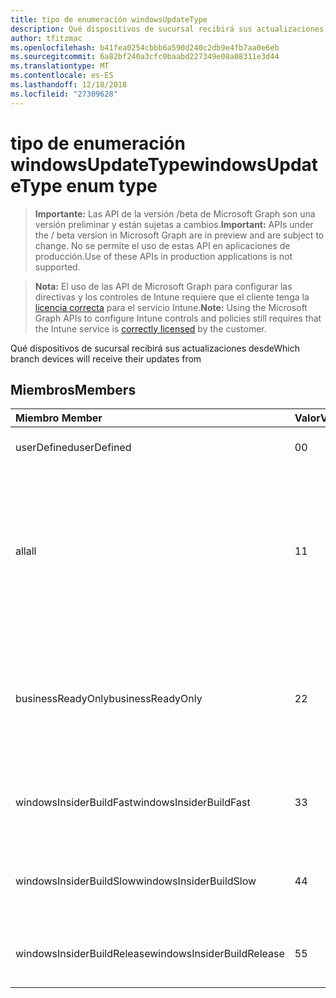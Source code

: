 ```yaml
---
title: tipo de enumeración windowsUpdateType
description: Qué dispositivos de sucursal recibirá sus actualizaciones desde
author: tfitzmac
ms.openlocfilehash: b41fea0254cbbb6a590d240c2db9e4fb7aa0e6eb
ms.sourcegitcommit: 6a82bf240a3cfc0baabd227349e08a08311e3d44
ms.translationtype: MT
ms.contentlocale: es-ES
ms.lasthandoff: 12/18/2018
ms.locfileid: "27309628"
---
```

# <a name="windowsupdatetype-enum-type"></a><span data-ttu-id="abe08-103">tipo de enumeración windowsUpdateType</span><span class="sxs-lookup"><span data-stu-id="abe08-103">windowsUpdateType enum type</span></span>

> <span data-ttu-id="abe08-104">**Importante:** Las API de la versión /beta de Microsoft Graph son una versión preliminar y están sujetas a cambios.</span><span class="sxs-lookup"><span data-stu-id="abe08-104">**Important:** APIs under the / beta version in Microsoft Graph are in preview and are subject to change.</span></span> <span data-ttu-id="abe08-105">No se permite el uso de estas API en aplicaciones de producción.</span><span class="sxs-lookup"><span data-stu-id="abe08-105">Use of these APIs in production applications is not supported.</span></span>

> <span data-ttu-id="abe08-106">**Nota:** El uso de las API de Microsoft Graph para configurar las directivas y los controles de Intune requiere que el cliente tenga la [licencia correcta](https://go.microsoft.com/fwlink/?linkid=839381) para el servicio Intune.</span><span class="sxs-lookup"><span data-stu-id="abe08-106">**Note:** Using the Microsoft Graph APIs to configure Intune controls and policies still requires that the Intune service is [correctly licensed](https://go.microsoft.com/fwlink/?linkid=839381) by the customer.</span></span>

<span data-ttu-id="abe08-107">Qué dispositivos de sucursal recibirá sus actualizaciones desde</span><span class="sxs-lookup"><span data-stu-id="abe08-107">Which branch devices will receive their updates from</span></span>
## <a name="members"></a><span data-ttu-id="abe08-108">Miembros</span><span class="sxs-lookup"><span data-stu-id="abe08-108">Members</span></span>
|<span data-ttu-id="abe08-109">Miembro	</span><span class="sxs-lookup"><span data-stu-id="abe08-109">Member</span></span>|<span data-ttu-id="abe08-110">Valor</span><span class="sxs-lookup"><span data-stu-id="abe08-110">Value</span></span>|<span data-ttu-id="abe08-111">Descripción</span><span class="sxs-lookup"><span data-stu-id="abe08-111">Description</span></span>|
|:---|:---|:---|
|<span data-ttu-id="abe08-112">userDefined</span><span class="sxs-lookup"><span data-stu-id="abe08-112">userDefined</span></span>|<span data-ttu-id="abe08-113">0</span><span class="sxs-lookup"><span data-stu-id="abe08-113">0</span></span>|<span data-ttu-id="abe08-114">Permitir al usuario que establezca.</span><span class="sxs-lookup"><span data-stu-id="abe08-114">Allow the user to set.</span></span>|
|<span data-ttu-id="abe08-115">all</span><span class="sxs-lookup"><span data-stu-id="abe08-115">all</span></span>|<span data-ttu-id="abe08-116">1</span><span class="sxs-lookup"><span data-stu-id="abe08-116">1</span></span>|<span data-ttu-id="abe08-117">Punto y anuales del canal (destino).</span><span class="sxs-lookup"><span data-stu-id="abe08-117">Semi-annual Channel (Targeted).</span></span> <span data-ttu-id="abe08-118">Dispositivo Obtiene todas las actualizaciones aplicables característica de punto y anuales del canal (destino).</span><span class="sxs-lookup"><span data-stu-id="abe08-118">Device gets all applicable feature updates from Semi-annual Channel (Targeted).</span></span>|
|<span data-ttu-id="abe08-119">businessReadyOnly</span><span class="sxs-lookup"><span data-stu-id="abe08-119">businessReadyOnly</span></span>|<span data-ttu-id="abe08-120">2</span><span class="sxs-lookup"><span data-stu-id="abe08-120">2</span></span>|<span data-ttu-id="abe08-121">Punto y anuales del canal.</span><span class="sxs-lookup"><span data-stu-id="abe08-121">Semi-annual Channel.</span></span> <span data-ttu-id="abe08-122">Dispositivo Obtiene las actualizaciones de la característica de punto y anuales del canal.</span><span class="sxs-lookup"><span data-stu-id="abe08-122">Device gets feature updates from Semi-annual Channel.</span></span>|
|<span data-ttu-id="abe08-123">windowsInsiderBuildFast</span><span class="sxs-lookup"><span data-stu-id="abe08-123">windowsInsiderBuildFast</span></span>|<span data-ttu-id="abe08-124">3</span><span class="sxs-lookup"><span data-stu-id="abe08-124">3</span></span>|<span data-ttu-id="abe08-125">Compilación de información confidencial de Windows - Fast</span><span class="sxs-lookup"><span data-stu-id="abe08-125">Windows Insider build - Fast</span></span>|
|<span data-ttu-id="abe08-126">windowsInsiderBuildSlow</span><span class="sxs-lookup"><span data-stu-id="abe08-126">windowsInsiderBuildSlow</span></span>|<span data-ttu-id="abe08-127">4</span><span class="sxs-lookup"><span data-stu-id="abe08-127">4</span></span>|<span data-ttu-id="abe08-128">Compilación de información confidencial de Windows - lento</span><span class="sxs-lookup"><span data-stu-id="abe08-128">Windows Insider build - Slow</span></span>|
|<span data-ttu-id="abe08-129">windowsInsiderBuildRelease</span><span class="sxs-lookup"><span data-stu-id="abe08-129">windowsInsiderBuildRelease</span></span>|<span data-ttu-id="abe08-130">5</span><span class="sxs-lookup"><span data-stu-id="abe08-130">5</span></span>|<span data-ttu-id="abe08-131">Versión de lanzamiento de información confidencial de Windows</span><span class="sxs-lookup"><span data-stu-id="abe08-131">Release Windows Insider build</span></span>|





